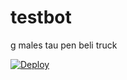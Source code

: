 # testbot
g males tau pen beli truck

[![Deploy](https://www.herokucdn.com/deploy/button.svg)](https://heroku.com/deploy)

